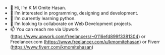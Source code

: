 - 👋 Hi, I’m K M Omite Hasan.
- 👀 I’m interested in programming, designing and development.
- 🌱 I’m currently learning python.
- 💞️ I’m looking to collaborate on Web Development projects.
- 📫 You can reach me via Upwork (https://www.upwork.com/freelancers/~0116efd899f3381304) or Freelancer.com (https://www.freelancer.com/u/kmomitehasan) or Fiverr (https://www.fiverr.com/kmomitehasan)

<!---
KMOmiteHasan/KMOmiteHasan is a ✨ special ✨ repository because its `README.md` (this file) appears on your GitHub profile.
You can click the Preview link to take a look at your changes.
--->
